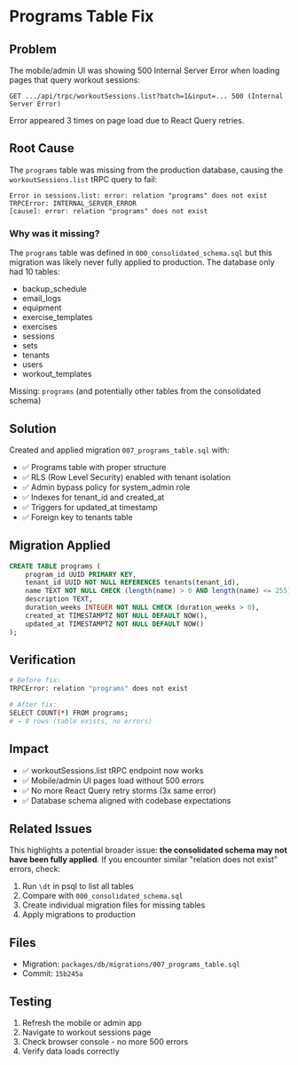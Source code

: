 # Programs Table Fix

## Problem
The mobile/admin UI was showing 500 Internal Server Error when loading pages that query workout sessions:
```
GET .../api/trpc/workoutSessions.list?batch=1&input=... 500 (Internal Server Error)
```

Error appeared 3 times on page load due to React Query retries.

## Root Cause
The `programs` table was missing from the production database, causing the `workoutSessions.list` tRPC query to fail:

```
Error in sessions.list: error: relation "programs" does not exist
TRPCError: INTERNAL_SERVER_ERROR
[cause]: error: relation "programs" does not exist
```

### Why was it missing?
The `programs` table was defined in `000_consolidated_schema.sql` but this migration was likely never fully applied to production. The database only had 10 tables:
- backup_schedule
- email_logs
- equipment
- exercise_templates
- exercises
- sessions
- sets
- tenants
- users
- workout_templates

Missing: `programs` (and potentially other tables from the consolidated schema)

## Solution
Created and applied migration `007_programs_table.sql` with:
- ✅ Programs table with proper structure
- ✅ RLS (Row Level Security) enabled with tenant isolation
- ✅ Admin bypass policy for system_admin role
- ✅ Indexes for tenant_id and created_at
- ✅ Triggers for updated_at timestamp
- ✅ Foreign key to tenants table

## Migration Applied
```sql
CREATE TABLE programs (
    program_id UUID PRIMARY KEY,
    tenant_id UUID NOT NULL REFERENCES tenants(tenant_id),
    name TEXT NOT NULL CHECK (length(name) > 0 AND length(name) <= 255),
    description TEXT,
    duration_weeks INTEGER NOT NULL CHECK (duration_weeks > 0),
    created_at TIMESTAMPTZ NOT NULL DEFAULT NOW(),
    updated_at TIMESTAMPTZ NOT NULL DEFAULT NOW()
);
```

## Verification
```bash
# Before fix:
TRPCError: relation "programs" does not exist

# After fix:
SELECT COUNT(*) FROM programs;  
# → 0 rows (table exists, no errors)
```

## Impact
- ✅ workoutSessions.list tRPC endpoint now works
- ✅ Mobile/admin UI pages load without 500 errors
- ✅ No more React Query retry storms (3x same error)
- ✅ Database schema aligned with codebase expectations

## Related Issues
This highlights a potential broader issue: **the consolidated schema may not have been fully applied**. If you encounter similar "relation does not exist" errors, check:

1. Run `\dt` in psql to list all tables
2. Compare with `000_consolidated_schema.sql`  
3. Create individual migration files for missing tables
4. Apply migrations to production

## Files
- Migration: `packages/db/migrations/007_programs_table.sql`
- Commit: `15b245a`

## Testing
1. Refresh the mobile or admin app
2. Navigate to workout sessions page
3. Check browser console - no more 500 errors
4. Verify data loads correctly
